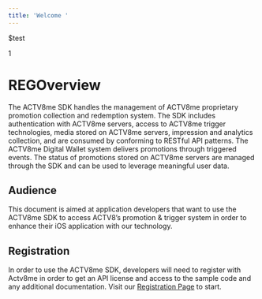 ```yaml
---
title: 'Welcome '
---
```

$test

1

# REGOverview

The ACTV8me SDK handles the management of ACTV8me proprietary promotion collection and redemption system. The SDK includes authentication with ACTV8me servers, access to ACTV8me trigger technologies, media stored on ACTV8me servers, impression and analytics collection, and are consumed by conforming to RESTful API patterns. The ACTV8me Digital Wallet system delivers promotions through triggered events. The status of promotions stored on ACTV8me servers are managed through the SDK and can be used to leverage meaningful user data.

## Audience

This document is aimed at application developers that want to use the ACTV8me SDK to access ACTV8’s promotion & trigger system in order to enhance their iOS application with our technology.

## Registration

In order to use the ACTV8me SDK, developers will need to register with Actv8me in order to get an API license and access to the sample code and any additional documentation.  Visit our [Registration Page](http://sdk.actv8me.com) to start.
